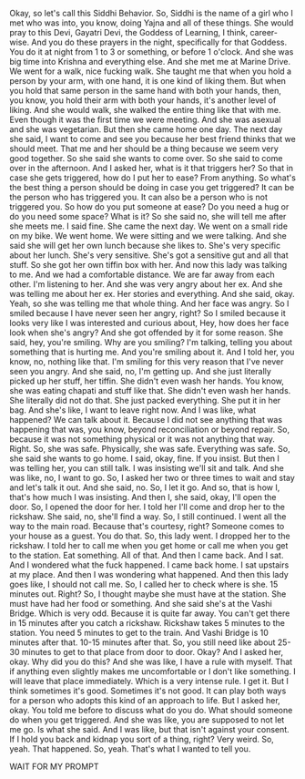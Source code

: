 Okay, so let's call this Siddhi Behavior. So, Siddhi is the name of a girl who I met who was into, you know, doing Yajna and all of these things. She would pray to this Devi, Gayatri Devi, the Goddess of Learning, I think, career-wise. And you do these prayers in the night, specifically for that Goddess. You do it at night from 1 to 3 or something, or before 1 o'clock. And she was big time into Krishna and everything else. And she met me at Marine Drive. We went for a walk, nice fucking walk. She taught me that when you hold a person by your arm, with one hand, it is one kind of liking them. But when you hold that same person in the same hand with both your hands, then, you know, you hold their arm with both your hands, it's another level of liking. And she would walk, she walked the entire thing like that with me. Even though it was the first time we were meeting. And she was asexual and she was vegetarian. But then she came home one day. The next day she said, I want to come and see you because her best friend thinks that we should meet. That me and her should be a thing because we seem very good together. So she said she wants to come over. So she said to come over in the afternoon. And I asked her, what is it that triggers her? So that in case she gets triggered, how do I put her to ease? From anything. So what's the best thing a person should be doing in case you get triggered? It can be the person who has triggered you. It can also be a person who is not triggered you. So how do you put someone at ease? Do you need a hug or do you need some space? What is it? So she said no, she will tell me after she meets me. I said fine. She came the next day. We went on a small ride on my bike. We went home. We were sitting and we were talking. And she said she will get her own lunch because she likes to. She's very specific about her lunch. She's very sensitive. She's got a sensitive gut and all that stuff. So she got her own tiffin box with her. And now this lady was talking to me. And we had a comfortable distance. We are far away from each other. I'm listening to her. And she was very angry about her ex. And she was telling me about her ex. Her stories and everything. And she said, okay. Yeah, so she was telling me that whole thing. And her face was angry. So I smiled because I have never seen her angry, right? So I smiled because it looks very like I was interested and curious about, Hey, how does her face look when she's angry? And she got offended by it for some reason. She said, hey, you're smiling. Why are you smiling? I'm talking, telling you about something that is hurting me. And you're smiling about it. And I told her, you know, no, nothing like that. I'm smiling for this very reason that I've never seen you angry. And she said, no, I'm getting up. And she just literally picked up her stuff, her tiffin. She didn't even wash her hands. You know, she was eating chapati and stuff like that. She didn't even wash her hands. She literally did not do that. She just packed everything. She put it in her bag. And she's like, I want to leave right now. And I was like, what happened? We can talk about it. Because I did not see anything that was happening that was, you know, beyond reconciliation or beyond repair. So, because it was not something physical or it was not anything that way. Right. So, she was safe. Physically, she was safe. Everything was safe. So, she said she wants to go home. I said, okay, fine. If you insist. But then I was telling her, you can still talk. I was insisting we'll sit and talk. And she was like, no, I want to go. So, I asked her two or three times to wait and stay and let's talk it out. And she said, no. So, I let it go. And so, that is how I, that's how much I was insisting. And then I, she said, okay, I'll open the door. So, I opened the door for her. I told her I'll come and drop her to the rickshaw. She said, no, she'll find a way. So, I still continued. I went all the way to the main road. Because that's courtesy, right? Someone comes to your house as a guest. You do that. So, this lady went. I dropped her to the rickshaw. I told her to call me when you get home or call me when you get to the station. Eat something. All of that. And then I came back. And I sat. And I wondered what the fuck happened. I came back home. I sat upstairs at my place. And then I was wondering what happened. And then this lady goes like, I should not call me. So, I called her to check where is she. 15 minutes out. Right? So, I thought maybe she must have at the station. She must have had her food or something. And she said she's at the Vashi Bridge. Which is very odd. Because it is quite far away. You can't get there in 15 minutes after you catch a rickshaw. Rickshaw takes 5 minutes to the station. You need 5 minutes to get to the train. And Vashi Bridge is 10 minutes after that. 10-15 minutes after that. So, you still need like about 25-30 minutes to get to that place from door to door. Okay? And I asked her, okay. Why did you do this? And she was like, I have a rule with myself. That if anything even slightly makes me uncomfortable or I don't like something. I will leave that place immediately. Which is a very intense rule. I get it. But I think sometimes it's good. Sometimes it's not good. It can play both ways for a person who adopts this kind of an approach to life. But I asked her, okay. You told me before to discuss what do you do. What should someone do when you get triggered. And she was like, you are supposed to not let me go. Is what she said. And I was like, but that isn't against your consent. If I hold you back and kidnap you sort of a thing, right? Very weird. So, yeah. That happened. So, yeah. That's what I wanted to tell you.


WAIT FOR MY PROMPT